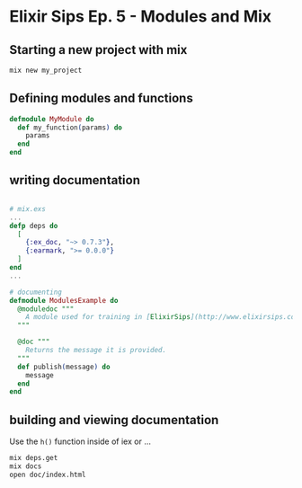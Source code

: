 # Elixir Sips Ep. 5 - Modules and Mix


## Starting a new project with mix

```bash
mix new my_project
```


## Defining modules and functions

```elixir
defmodule MyModule do
  def my_function(params) do
    params
  end
end
```


## writing documentation

```elixir

# mix.exs
...
defp deps do
  [
    {:ex_doc, "~> 0.7.3"},
    {:earmark, ">= 0.0.0"}
  ]
end
...

# documenting
defmodule ModulesExample do
  @moduledoc """
    A module used for training in [ElixirSips](http://www.elixirsips.com).
  """

  @doc """
    Returns the message it is provided.
  """
  def publish(message) do
    message
  end
end
```


## building and viewing documentation

Use the `h()` function inside of iex or ...

``` bash
mix deps.get
mix docs
open doc/index.html
```
